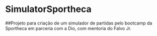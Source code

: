 # SimulatorSportheca
##Projeto para criação de um simulador de partidas pelo bootcamp da Sportheca em parceria com a Dio, com mentoria do Falvo Jr.
